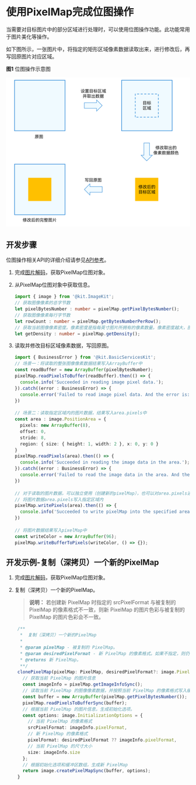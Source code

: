 # 使用PixelMap完成位图操作

当需要对目标图片中的部分区域进行处理时，可以使用位图操作功能。此功能常用于图片美化等操作。

如下图所示，一张图片中，将指定的矩形区域像素数据读取出来，进行修改后，再写回原图片对应区域。

**图1** 位图操作示意图

![Bitmap operation](figures/bitmap-operation.png)

## 开发步骤

位图操作相关API的详细介绍请参见[API参考](../../reference/apis-image-kit/js-apis-image.md#pixelmap7)。

1. 完成[图片解码](image-decoding.md)，获取PixelMap位图对象。

2. 从PixelMap位图对象中获取信息。

   ```ts
   import { image } from '@kit.ImageKit';
   // 获取图像像素的总字节数
   let pixelBytesNumber : number = pixelMap.getPixelBytesNumber();
   // 获取图像像素每行字节数
   let rowCount : number = pixelMap.getBytesNumberPerRow();
   // 获取当前图像像素密度。像素密度是指每英寸图片所拥有的像素数量。像素密度越大，图片越精细。
   let getDensity : number = pixelMap.getDensity();
   ```

3. 读取并修改目标区域像素数据，写回原图。

   ```ts
   import { BusinessError } from '@kit.BasicServicesKit';
   // 场景一：将读取的整张图像像素数据结果写入ArrayBuffer中
   const readBuffer = new ArrayBuffer(pixelBytesNumber);
   pixelMap.readPixelsToBuffer(readBuffer).then(() => {
     console.info('Succeeded in reading image pixel data.');
   }).catch((error : BusinessError) => {
     console.error('Failed to read image pixel data. And the error is: ' + error);
   })
   
   // 场景二：读取指定区域内的图片数据，结果写入area.pixels中
   const area : image.PositionArea = {
     pixels: new ArrayBuffer(8),
     offset: 0,
     stride: 8,
     region: { size: { height: 1, width: 2 }, x: 0, y: 0 }
   }
   pixelMap.readPixels(area).then(() => {
     console.info('Succeeded in reading the image data in the area.');
   }).catch((error : BusinessError) => {
     console.error('Failed to read the image data in the area. And the error is: ' + error);
   })
   
   // 对于读取的图片数据，可以独立使用（创建新的pixelMap），也可以对area.pixels进行所需修改
   // 将图片数据area.pixels写入指定区域内
   pixelMap.writePixels(area).then(() => {
     console.info('Succeeded to write pixelMap into the specified area.');
   })
   
   // 将图片数据结果写入pixelMap中
   const writeColor = new ArrayBuffer(96);
   pixelMap.writeBufferToPixels(writeColor, () => {});
   ```

## 开发示例-复制（深拷贝）一个新的PixelMap

1. 完成[图片解码](image-decoding.md)，获取PixelMap位图对象。

2. 复制（深拷贝）一个新的PixelMap。
   > **说明：** 若创建新 PixelMap 时指定的 srcPixelFormat 与被复制的 PixelMap 的像素格式不一致，则新 PixelMap 的图片色彩与被复制的 PixelMap 的图片色彩会不一致。

     ```ts
      /**
       *  复制（深拷贝）一个新的PixelMap
       *
       * @param pixelMap - 被复制的 PixelMap。
       * @param desiredPixelFormat - 新 PixelMap 的像素格式。如果不指定，则仍使用原 PixelMap 的像素格式。
       * @returns 新 PixelMap。
       **/
      clonePixelMap(pixelMap: PixelMap, desiredPixelFormat?: image.PixelMapFormat): PixelMap {
        // 获取当前 PixelMap 的图片信息
        const imageInfo = pixelMap.getImageInfoSync();
        // 读取当前 PixelMap 的图像像素数据，并按照当前 PixelMap 的像素格式写入缓冲区数组
        const buffer = new ArrayBuffer(pixelMap.getPixelBytesNumber());
        pixelMap.readPixelsToBufferSync(buffer);
        // 根据当前 PixelMap 的图片信息，生成初始化选项。
        const options: image.InitializationOptions = {
          // 当前 PixelMap 的像素格式
          srcPixelFormat: imageInfo.pixelFormat,
          // 新 PixelMap 的像素格式
          pixelFormat: desiredPixelFormat ?? imageInfo.pixelFormat,
          // 当前 PixelMap 的尺寸大小
          size: imageInfo.size
        };
        // 根据初始化选项和缓冲区数组，生成新 PixelMap
        return image.createPixelMapSync(buffer, options);
      }
     ```
